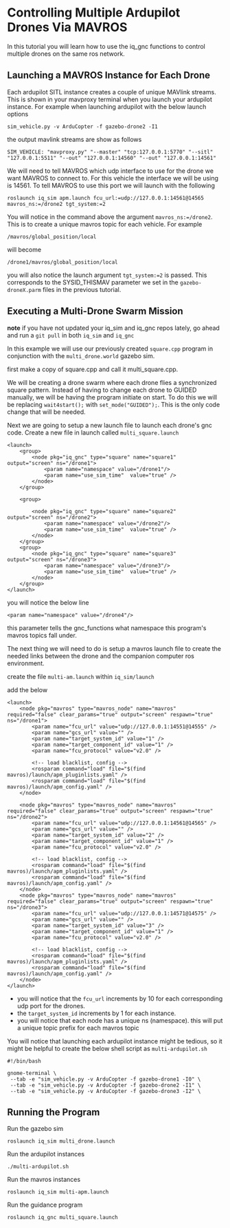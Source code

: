 # Controlling Multiple Ardupilot Drones Via MAVROS



In this tutorial you will learn how to use the iq_gnc functions to control multiple drones on the same ros network.

## Launching a MAVROS Instance for Each Drone

Each ardupilot SITL instance creates a couple of unique MAVlink streams. This is shown in your mavproxy terminal when you launch your ardupilot instance. For example when launching ardupilot with the below launch options 

```
sim_vehicle.py -v ArduCopter -f gazebo-drone2 -I1
```
the output mavlink streams are show as follows
```
SIM_VEHICLE: "mavproxy.py" "--master" "tcp:127.0.0.1:5770" "--sitl" "127.0.0.1:5511" "--out" "127.0.0.1:14560" "--out" "127.0.0.1:14561"
```

We will need to tell MAVROS which udp interface to use for the drone we want MAVROS to connect to. For this vehicle the interface we will be using is 14561. To tell MAVROS to use this port we will launch with the following 
```
roslaunch iq_sim apm.launch fcu_url:=udp://127.0.0.1:14561@14565 mavros_ns:=/drone2 tgt_system:=2
```

You will notice in the command above the argument `mavros_ns:=/drone2`. This is to create a unique mavros topic for each vehicle. For example  
```
/mavros/global_position/local
```
will become 
```
/drone1/mavros/global_position/local
```

you will also notice the launch argument `tgt_system:=2` is passed. This corresponds to the SYSID_THISMAV parameter we set in the `gazebo-droneX.parm` files in the previous tutorial. 


## Executing a Multi-Drone Swarm Mission

**note** if you have not updated your iq_sim and iq_gnc repos lately, go ahead and run a `git pull` in both `iq_sim` and `iq_gnc`

In this example we will use our previously created `square.cpp` program in conjunction with the `multi_drone.world` gazebo sim.

first make a copy of square.cpp and call it multi_square.cpp.

We will be creating a drone swarm where each drone flies a synchronized square pattern. Instead of having to change each drone to GUIDED manually, we will be having the program initiate on start. To do this we will be replacing `wait4start();` with `set_mode("GUIDED");`. This is the only code change that will be needed.

Next we are going to setup a new launch file to launch each drone's gnc code. Create a new file in launch called `multi_square.launch` 
```
<launch>
	<group>
		<node pkg="iq_gnc" type="square" name="square1" output="screen" ns="/drone1">
			<param name="namespace" value="/drone1"/>
			<param name="use_sim_time"  value="true" />
		</node>
	</group>

	<group>
		
		<node pkg="iq_gnc" type="square" name="square2" output="screen" ns="/drone2">
			<param name="namespace" value="/drone2"/>
			<param name="use_sim_time"  value="true" />
		</node>
	</group>
	<group>	
		<node pkg="iq_gnc" type="square" name="square3" output="screen" ns="/drone3">
			<param name="namespace" value="/drone3"/>
			<param name="use_sim_time"  value="true" />
		</node>
	</group>
</launch>
```

you will notice the below line 
```
<param name="namespace" value="/drone4"/>
```
this parameter tells the gnc_functions what namespace this program's mavros topics fall under. 

The next thing we will need to do is setup a mavros launch file to create the needed links between the drone and the companion computer ros environment. 

create the file `multi-am.launch` within `iq_sim/launch` 

add the below 
```
<launch>
	<node pkg="mavros" type="mavros_node" name="mavros" required="false" clear_params="true" output="screen" respawn="true" ns="/drone1">
		<param name="fcu_url" value="udp://127.0.0.1:14551@14555" />
		<param name="gcs_url" value="" />
		<param name="target_system_id" value="1" />
		<param name="target_component_id" value="1" />
		<param name="fcu_protocol" value="v2.0" />

		<!-- load blacklist, config -->
		<rosparam command="load" file="$(find mavros)/launch/apm_pluginlists.yaml" />
		<rosparam command="load" file="$(find mavros)/launch/apm_config.yaml" />
	</node>

	<node pkg="mavros" type="mavros_node" name="mavros" required="false" clear_params="true" output="screen" respawn="true" ns="/drone2">
		<param name="fcu_url" value="udp://127.0.0.1:14561@14565" />
		<param name="gcs_url" value="" />
		<param name="target_system_id" value="2" />
		<param name="target_component_id" value="1" />
		<param name="fcu_protocol" value="v2.0" />

		<!-- load blacklist, config -->
		<rosparam command="load" file="$(find mavros)/launch/apm_pluginlists.yaml" />
		<rosparam command="load" file="$(find mavros)/launch/apm_config.yaml" />
	</node>
	<node pkg="mavros" type="mavros_node" name="mavros" required="false" clear_params="true" output="screen" respawn="true" ns="/drone3">
		<param name="fcu_url" value="udp://127.0.0.1:14571@14575" />
		<param name="gcs_url" value="" />
		<param name="target_system_id" value="3" />
		<param name="target_component_id" value="1" />
		<param name="fcu_protocol" value="v2.0" />

		<!-- load blacklist, config -->
		<rosparam command="load" file="$(find mavros)/launch/apm_pluginlists.yaml" />
		<rosparam command="load" file="$(find mavros)/launch/apm_config.yaml" />
	</node>
</launch>
```

- you will notice that the `fcu_url` increments by 10 for each corresponding udp port for the drones. 
- the `target_system_id` increments by 1 for each instance. 
- you will notice that each node has a unique ns (namespace). this will put a unique topic prefix for each mavros topic

You will notice that launching each ardupilot instance might be tedious, so it might be helpful to create the below shell script as `multi-ardupilot.sh`

```
#!/bin/bash

gnome-terminal \
 --tab -e "sim_vehicle.py -v ArduCopter -f gazebo-drone1 -I0" \
 --tab -e "sim_vehicle.py -v ArduCopter -f gazebo-drone2 -I1" \
 --tab -e "sim_vehicle.py -v ArduCopter -f gazebo-drone3 -I2" \
```

## Running the Program

Run the gazebo sim 
```
roslaunch iq_sim multi_drone.launch
```
Run the ardupilot instances
```
./multi-ardupilot.sh
```
Run the mavros instances
```
roslaunch iq_sim multi-apm.launch 
```
Run the guidance program 
```
roslaunch iq_gnc multi_square.launch
```



